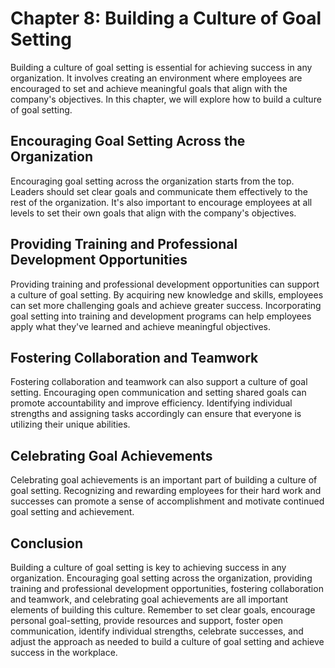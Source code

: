 Chapter 8: Building a Culture of Goal Setting
=============================================

Building a culture of goal setting is essential for achieving success in any organization. It involves creating an environment where employees are encouraged to set and achieve meaningful goals that align with the company's objectives. In this chapter, we will explore how to build a culture of goal setting.

Encouraging Goal Setting Across the Organization
------------------------------------------------

Encouraging goal setting across the organization starts from the top. Leaders should set clear goals and communicate them effectively to the rest of the organization. It's also important to encourage employees at all levels to set their own goals that align with the company's objectives.

Providing Training and Professional Development Opportunities
-------------------------------------------------------------

Providing training and professional development opportunities can support a culture of goal setting. By acquiring new knowledge and skills, employees can set more challenging goals and achieve greater success. Incorporating goal setting into training and development programs can help employees apply what they've learned and achieve meaningful objectives.

Fostering Collaboration and Teamwork
------------------------------------

Fostering collaboration and teamwork can also support a culture of goal setting. Encouraging open communication and setting shared goals can promote accountability and improve efficiency. Identifying individual strengths and assigning tasks accordingly can ensure that everyone is utilizing their unique abilities.

Celebrating Goal Achievements
-----------------------------

Celebrating goal achievements is an important part of building a culture of goal setting. Recognizing and rewarding employees for their hard work and successes can promote a sense of accomplishment and motivate continued goal setting and achievement.

Conclusion
----------

Building a culture of goal setting is key to achieving success in any organization. Encouraging goal setting across the organization, providing training and professional development opportunities, fostering collaboration and teamwork, and celebrating goal achievements are all important elements of building this culture. Remember to set clear goals, encourage personal goal-setting, provide resources and support, foster open communication, identify individual strengths, celebrate successes, and adjust the approach as needed to build a culture of goal setting and achieve success in the workplace.
